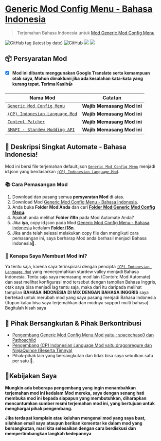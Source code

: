 # [Generic Mod Config Menu - Bahasa Indonesia](https://github.com/YugoSamakuhaku/GenericModConfigMenu-Bahasa-Indonesia)

> Terjemahan Bahasa Indonesia untuk [Mod Generic Mod Config Menu](https://www.nexusmods.com/stardewvalley/mods/5098)

![GitHub tag (latest by date)](https://img.shields.io/github/v/tag/YugoSamakuhaku/GenericModConfigMenu-Bahasa-Indonesia?label=Versi%20Terbaru&style=plastic) ![GitHub](https://img.shields.io/github/license/YugoSamakuhaku/GenericModConfigMenu-Bahasa-Indonesia?label=license&style=plastic)
<img src="https://github.com/YugoSamakuhaku/GenericModConfigMenu-Bahasa-Indonesia/blob/959f2016b137d7c63e14d3766e50194dcc2b150d/images/GenericModConfigMenu-Settings.png" />
<img src="https://github.com/YugoSamakuhaku/GenericModConfigMenu-Bahasa-Indonesia/blob/959f2016b137d7c63e14d3766e50194dcc2b150d/images/GenericModConfigMenu-Settings-Config.png" />
## 📦 Persyaratan Mod
- [x] **Mod ini dibantu menggunakan Google Translate serta kemampuan otak saya, Mohon dimaklumi jika ada kesalahan kata-kata yang kurang tepat. Terima Kasih👍**

| Nama Mod | Catatan |
| --- | --- |
| [`Generic Mod Config Menu`](https://www.nexusmods.com/stardewvalley/mods/5098) | **Wajib Memasang Mod ini** |
| [`(CP) Indonesian Language Mod`](https://www.nexusmods.com/stardewvalley/mods/1057) | **Wajib Memasang Mod ini** |
| [`Content Patcher`](https://www.nexusmods.com/stardewvalley/mods/1915) | **Wajib Memasang Mod ini** |
| [`SMAPI - Stardew Modding API`](https://www.nexusmods.com/stardewvalley/mods/1063?tab=description) | **Wajib Memasang Mod ini** |

## 🧾 Deskripsi Singkat Automate - Bahasa Indonesia!
Mod ini bersi file terjemahan default.json [`Generic Mod Config Menu`](https://www.nexusmods.com/stardewvalley/mods/5098) menjadi id.json yang berdasarkan [`(CP) Indonesian Language Mod`](https://www.nexusmods.com/stardewvalley/mods/1057).

### 📚 Cara Pemasangan Mod
1. Download dan pasang semua **persyaratan Mod** di atas.
2. Download Mod [Generic Mod Config Menu - Bahasa Indonesia](https://github.com/YugoSamakuhaku/GenericModConfigMenu-Bahasa-Indonesia/releases/latest).
3. Anda buka **Folder Mod Anda** dan cari [**Folder Mod Generic Mod Config Menu**](https://www.nexusmods.com/stardewvalley/mods/5098).
4. Apakah anda melihat **Folder i18n** pada Mod Automate Anda?
5. Jika **iya**, copy id.json pada Mod [Generic Mod Config Menu - Bahasa Indonesia](https://github.com/YugoSamakuhaku/GenericModConfigMenu-Bahasa-Indonesia/releases/latest) kedalam [**Folder i18n**](https://www.nexusmods.com/stardewvalley/mods/5098).
6. Jika anda telah selesai melakukan copy file dan mengikuti cara pemasangan ini, saya berharap Mod anda berhasil menjadi Bahasa Indonesia🤩.

### 🥰 Kenapa Saya Membuat Mod ini?
Ya tentu saja, karena saya terinspirasi dengan pencipta [`(CP) Indonesian Language Mod`](https://www.nexusmods.com/stardewvalley/mods/1057) yang menerjemahkan stardew valley menjadi Bahasa Indonesia. Tentu saja saya memasang mod lain (Contoh: Mod Automate) dan saat melihat konfigurasi mod tersebut dengan tampilan Bahasa Inggris, otak saya bisa menjadi lag tentu saja, maka dari itu daripada melihat tampilan **BAHASA INDONESIA DI MIX DENGAN BAHASA INGGRIS** saya bertekad untuk merubah mod yang saya pasang menjadi Bahasa Indonesia (Itupun kalau bisa saya terjemahkan dan modnya support multi bahasa). Begitulah kisah saya


## 💬 Pihak Bersangkutan & Pihak Berkontribusi

* [Pengembang Generic Mod Config Menu Mod yaitu : spacechase0 dan Pathoschild](https://www.nexusmods.com/stardewvalley/users/34250790)
* [Pengembang (CP) Indonesian Language Mod yaitu:dragonregure dan NinjaQuince (Beserta Timnya)](https://www.nexusmods.com/stardewvalley/users/31907780)
* Pihak-pihak lain yang bersangkutan dan tidak bisa saya sebutkan satu per satu 🥳.

## 🧐Kebijakan Saya
**Mungkin ada beberapa pengembang yang ingin menambahkan terjemahan mod ini kedalam Mod mereka, saya dengan senang hati membuka mod ini kepada siapapun yang membutuhkan, diharapkan mencantumkan sumber resmi terjemahan mod ini, yang bertujuan untuk menghargai pihak pengembang.**

**Jika terdapat komplain atau keluhan mengenai mod yang saya buat, silahkan email saya ataupun berikan komentar ke dalam mod yang bersangkutan, mari kita selesaikan dengan cara berdiskusi dan mempertimbangkan langkah kedepannya**
